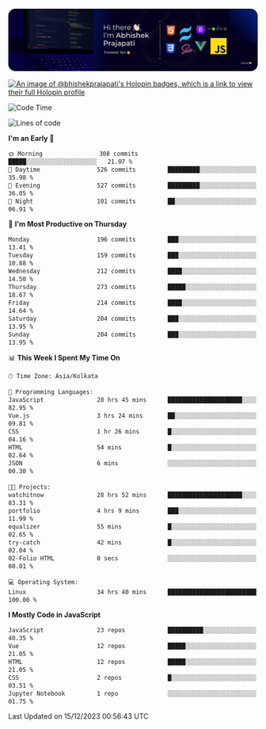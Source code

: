 ![Banner](./Header.png)

[![An image of @bhishekprajapati's Holopin badges, which is a link to view their full Holopin profile](https://holopin.me/bhishekprajapati)](https://holopin.io/@bhishekprajapati)

<!--START_SECTION:waka-->
![Code Time](http://img.shields.io/badge/Code%20Time-239%20hrs%2022%20mins-blue)

![Lines of code](https://img.shields.io/badge/From%20Hello%20World%20I%27ve%20Written-1.6%20million%20lines%20of%20code-blue)

**I'm an Early 🐤** 

```text
🌞 Morning                308 commits         █████░░░░░░░░░░░░░░░░░░░░   21.07 % 
🌆 Daytime                526 commits         █████████░░░░░░░░░░░░░░░░   35.98 % 
🌃 Evening                527 commits         █████████░░░░░░░░░░░░░░░░   36.05 % 
🌙 Night                  101 commits         ██░░░░░░░░░░░░░░░░░░░░░░░   06.91 % 
```
📅 **I'm Most Productive on Thursday** 

```text
Monday                   196 commits         ███░░░░░░░░░░░░░░░░░░░░░░   13.41 % 
Tuesday                  159 commits         ███░░░░░░░░░░░░░░░░░░░░░░   10.88 % 
Wednesday                212 commits         ████░░░░░░░░░░░░░░░░░░░░░   14.50 % 
Thursday                 273 commits         █████░░░░░░░░░░░░░░░░░░░░   18.67 % 
Friday                   214 commits         ████░░░░░░░░░░░░░░░░░░░░░   14.64 % 
Saturday                 204 commits         ███░░░░░░░░░░░░░░░░░░░░░░   13.95 % 
Sunday                   204 commits         ███░░░░░░░░░░░░░░░░░░░░░░   13.95 % 
```


📊 **This Week I Spent My Time On** 

```text
🕑︎ Time Zone: Asia/Kolkata

💬 Programming Languages: 
JavaScript               28 hrs 45 mins      █████████████████████░░░░   82.95 % 
Vue.js                   3 hrs 24 mins       ██░░░░░░░░░░░░░░░░░░░░░░░   09.81 % 
CSS                      1 hr 26 mins        █░░░░░░░░░░░░░░░░░░░░░░░░   04.16 % 
HTML                     54 mins             █░░░░░░░░░░░░░░░░░░░░░░░░   02.64 % 
JSON                     6 mins              ░░░░░░░░░░░░░░░░░░░░░░░░░   00.30 % 

🐱‍💻 Projects: 
watchitnow               28 hrs 52 mins      █████████████████████░░░░   83.31 % 
portfolio                4 hrs 9 mins        ███░░░░░░░░░░░░░░░░░░░░░░   11.99 % 
equalizer                55 mins             █░░░░░░░░░░░░░░░░░░░░░░░░   02.65 % 
try-catch                42 mins             █░░░░░░░░░░░░░░░░░░░░░░░░   02.04 % 
02-Folio HTML            0 secs              ░░░░░░░░░░░░░░░░░░░░░░░░░   00.01 % 

💻 Operating System: 
Linux                    34 hrs 40 mins      █████████████████████████   100.00 % 
```

**I Mostly Code in JavaScript** 

```text
JavaScript               23 repos            ██████████░░░░░░░░░░░░░░░   40.35 % 
Vue                      12 repos            █████░░░░░░░░░░░░░░░░░░░░   21.05 % 
HTML                     12 repos            █████░░░░░░░░░░░░░░░░░░░░   21.05 % 
CSS                      2 repos             █░░░░░░░░░░░░░░░░░░░░░░░░   03.51 % 
Jupyter Notebook         1 repo              ░░░░░░░░░░░░░░░░░░░░░░░░░   01.75 % 
```




 Last Updated on 15/12/2023 00:56:43 UTC
<!--END_SECTION:waka-->
<!--
**bhishekprajapati/bhishekprajapati** is a ✨ _special_ ✨ repository because its `README.md` (this file) appears on your GitHub profile.

Here are some ideas to get you started:

- 🔭 I’m currently working on ...
- 🌱 I’m currently learning ...
- 👯 I’m looking to collaborate on ...
- 🤔 I’m looking for help with ...
- 💬 Ask me about ...
- 📫 How to reach me: ...
- 😄 Pronouns: ...
- ⚡ Fun fact: ...
-->
